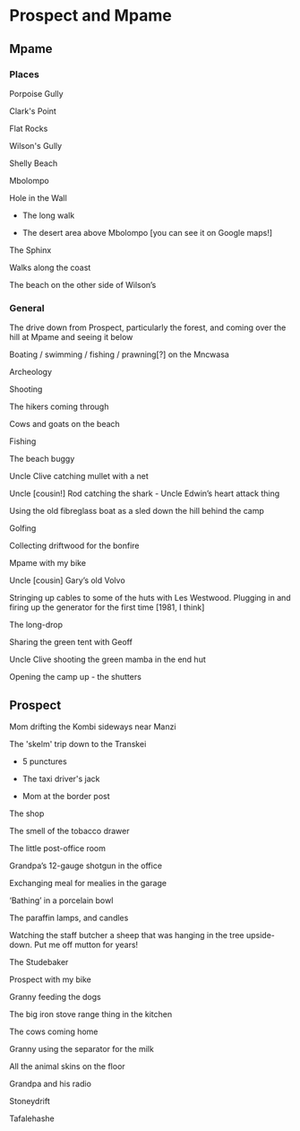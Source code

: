 # Prospect and Mpame


## Mpame


### Places

Porpoise Gully

Clark's Point 

Flat Rocks 

Wilson's Gully 

Shelly Beach 

Mbolompo 

Hole in the Wall 

* The long walk 

* The desert area above Mbolompo [you can see it on Google maps!]

The Sphinx 

Walks along the coast

The beach on the other side of Wilson’s


### General

The drive down from Prospect, particularly the forest, and coming over the hill at Mpame and seeing it below 

Boating / swimming / fishing / prawning[?] on the Mncwasa 

Archeology 

Shooting 

The hikers coming through 

Cows and goats on the beach 

Fishing 

The beach buggy 

Uncle Clive catching mullet with a net 

Uncle [cousin!] Rod catching the shark - Uncle Edwin’s heart attack thing 

Using the old fibreglass boat as a sled down the hill behind the camp 

Golfing 

Collecting driftwood for the bonfire 

Mpame with my bike 

Uncle [cousin] Gary’s old Volvo 

Stringing up cables to some of the huts with Les Westwood. Plugging in and firing up the generator for the first time [1981, I think] 

The long-drop 

Sharing the green tent with Geoff 

Uncle Clive shooting the green mamba in the end hut 

Opening the camp up - the shutters 


## Prospect

Mom drifting the Kombi sideways near Manzi 

The 'skelm' trip down to the Transkei 

* 5 punctures 

* The taxi driver's jack 

* Mom at the border post 

The shop 

The smell of the tobacco drawer 

The little post-office room 

Grandpa’s 12-gauge shotgun in the office 

Exchanging meal for mealies in the garage 

‘Bathing’ in a porcelain bowl 

The paraffin lamps, and candles 

Watching the staff butcher a sheep that was hanging in the tree upside-down. Put me off mutton for years! 

The Studebaker 

Prospect with my bike 

Granny feeding the dogs 

The big iron stove range thing in the kitchen 

The cows coming home 

Granny using the separator for the milk 

All the animal skins on the floor 

Grandpa and his radio 

Stoneydrift 

Tafalehashe 
